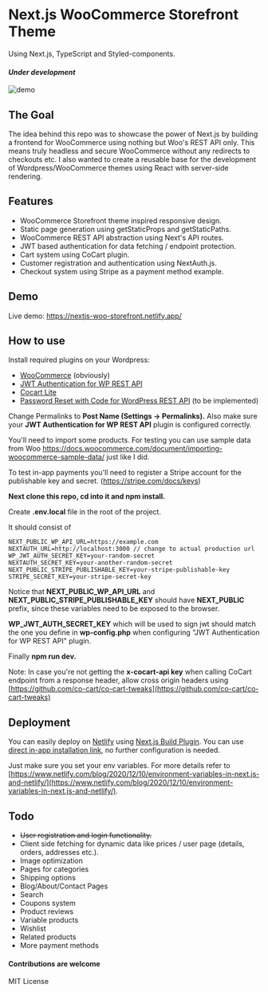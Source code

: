 # Next.js WooCommerce Storefront Theme 
Using Next.js, TypeScript and Styled-components.

#### *Under development*

![demo](https://github.com/Onixaz/nextjs-woocommerce-storefront/blob/main/public/demo.gif)




## The Goal

The idea behind this repo was to showcase the power of Next.js by building a frontend for WooCommerce using nothing but Woo's REST API only. This means truly headless and secure WooCommerce without any redirects to checkouts etc. I also wanted to create a reusable base for the development of Wordpress/WooCommerce themes using React with server-side rendering.




## Features
* WooCommerce Storefront theme inspired responsive design.
* Static page generation using getStaticProps and getStaticPaths.
* WooCommerce REST API abstraction using Next's API routes.
* JWT based authentication for data fetching / endpoint protection.
* Cart system using CoCart plugin.
* Customer registration and authentication using NextAuth.js. 
* Checkout system using Stripe as a payment method example.


## Demo



Live demo: https://nextjs-woo-storefront.netlify.app/


## How to use

Install required plugins on your Wordpress:
* [WooCommerce](https://wordpress.org/plugins/woocommerce/) (obviously)
* [JWT Authentication for WP REST API](https://wordpress.org/plugins/jwt-authentication-for-wp-rest-api/)
* [Cocart Lite](https://wordpress.org/plugins/cart-rest-api-for-woocommerce)
* [Password Reset with Code for WordPress REST API](https://wordpress.org/plugins/bdvs-password-reset/) (to be implemented)

Change Permalinks to **Post Name (Settings -> Permalinks).** Also make sure your **JWT Authentication for WP REST API** plugin is configured correctly. 


You'll need to import some products. For testing you can use sample data from Woo https://docs.woocommerce.com/document/importing-woocommerce-sample-data/ just like I did.

To test in-app payments you'll need to register a Stripe account for the publishable key and secret. (https://stripe.com/docs/keys) 

**Next clone this repo, cd into it and npm install.**

Create **.env.local** file in the root of the project. 

It should consist of 


``` 
NEXT_PUBLIC_WP_API_URL=https://example.com
NEXTAUTH_URL=http://localhost:3000 // change to actual production url
WP_JWT_AUTH_SECRET_KEY=your-random-secret
NEXTAUTH_SECRET_KEY=your-another-random-secret
NEXT_PUBLIC_STRIPE_PUBLISHABLE_KEY=your-stripe-publishable-key
STRIPE_SECRET_KEY=your-stripe-secret-key

```

Notice that **NEXT_PUBLIC_WP_API_URL** and **NEXT_PUBLIC_STRIPE_PUBLISHABLE_KEY** should have **NEXT_PUBLIC** prefix, since these variables need to be exposed to the browser. 

**WP_JWT_AUTH_SECRET_KEY** which will be used to sign jwt should match the one you define in **wp-config.php** when configuring "JWT Authentication for WP REST API" plugin.

Finally **npm run dev.**

Note: In case you're not getting the **x-cocart-api key** when calling CoCart endpoint from a response header, allow cross origin headers using [https://github.com/co-cart/co-cart-tweaks](https://github.com/co-cart/co-cart-tweaks)


## Deployment

You can easily deploy on [Netlify](https://www.netlify.com) using [Next.js Build Plugin](https://github.com/netlify/netlify-plugin-nextjs). You can use [direct in-app installation link](http://app.netlify.com/plugins/@netlify/plugin-nextjs/install), no further configuration is needed. 

Just make sure you set your env variables. For more details refer to [https://www.netlify.com/blog/2020/12/10/environment-variables-in-next.js-and-netlify/](https://www.netlify.com/blog/2020/12/10/environment-variables-in-next.js-and-netlify/).

##  Todo

* ~~User registration and login functionality.~~
* Client side fetching for dynamic data like prices / user page (details, orders, addresses etc.).
* Image optimization
* Pages for categories
* Shipping options
* Blog/About/Contact Pages
* Search
* Coupons system
* Product reviews
* Variable products
* Wishlist
* Related products
* More payment methods


#### Contributions are welcome

MIT License

